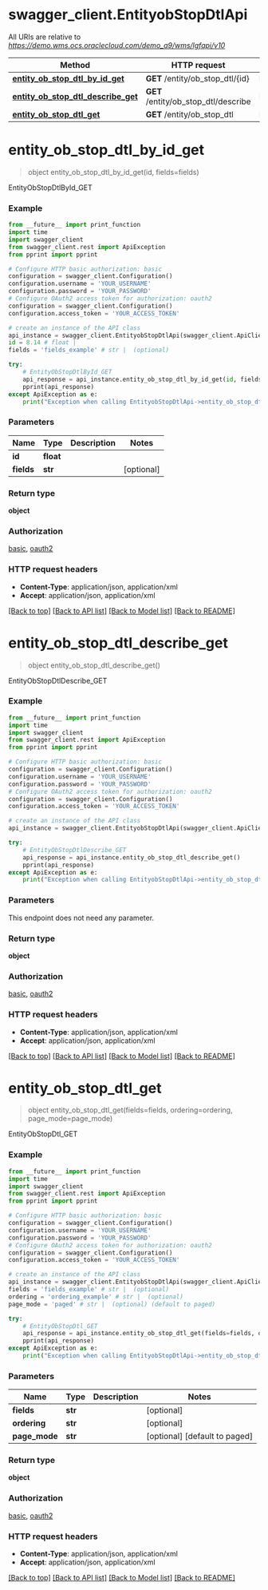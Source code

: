 # swagger_client.EntityobStopDtlApi

All URIs are relative to *https://demo.wms.ocs.oraclecloud.com/demo_a9/wms/lgfapi/v10*

Method | HTTP request | Description
------------- | ------------- | -------------
[**entity_ob_stop_dtl_by_id_get**](EntityobStopDtlApi.md#entity_ob_stop_dtl_by_id_get) | **GET** /entity/ob_stop_dtl/{id} | EntityObStopDtlById_GET
[**entity_ob_stop_dtl_describe_get**](EntityobStopDtlApi.md#entity_ob_stop_dtl_describe_get) | **GET** /entity/ob_stop_dtl/describe | EntityObStopDtlDescribe_GET
[**entity_ob_stop_dtl_get**](EntityobStopDtlApi.md#entity_ob_stop_dtl_get) | **GET** /entity/ob_stop_dtl | EntityObStopDtl_GET


# **entity_ob_stop_dtl_by_id_get**
> object entity_ob_stop_dtl_by_id_get(id, fields=fields)

EntityObStopDtlById_GET



### Example
```python
from __future__ import print_function
import time
import swagger_client
from swagger_client.rest import ApiException
from pprint import pprint

# Configure HTTP basic authorization: basic
configuration = swagger_client.Configuration()
configuration.username = 'YOUR_USERNAME'
configuration.password = 'YOUR_PASSWORD'
# Configure OAuth2 access token for authorization: oauth2
configuration = swagger_client.Configuration()
configuration.access_token = 'YOUR_ACCESS_TOKEN'

# create an instance of the API class
api_instance = swagger_client.EntityobStopDtlApi(swagger_client.ApiClient(configuration))
id = 8.14 # float | 
fields = 'fields_example' # str |  (optional)

try:
    # EntityObStopDtlById_GET
    api_response = api_instance.entity_ob_stop_dtl_by_id_get(id, fields=fields)
    pprint(api_response)
except ApiException as e:
    print("Exception when calling EntityobStopDtlApi->entity_ob_stop_dtl_by_id_get: %s\n" % e)
```

### Parameters

Name | Type | Description  | Notes
------------- | ------------- | ------------- | -------------
 **id** | **float**|  | 
 **fields** | **str**|  | [optional] 

### Return type

**object**

### Authorization

[basic](../README.md#basic), [oauth2](../README.md#oauth2)

### HTTP request headers

 - **Content-Type**: application/json, application/xml
 - **Accept**: application/json, application/xml

[[Back to top]](#) [[Back to API list]](../README.md#documentation-for-api-endpoints) [[Back to Model list]](../README.md#documentation-for-models) [[Back to README]](../README.md)

# **entity_ob_stop_dtl_describe_get**
> object entity_ob_stop_dtl_describe_get()

EntityObStopDtlDescribe_GET



### Example
```python
from __future__ import print_function
import time
import swagger_client
from swagger_client.rest import ApiException
from pprint import pprint

# Configure HTTP basic authorization: basic
configuration = swagger_client.Configuration()
configuration.username = 'YOUR_USERNAME'
configuration.password = 'YOUR_PASSWORD'
# Configure OAuth2 access token for authorization: oauth2
configuration = swagger_client.Configuration()
configuration.access_token = 'YOUR_ACCESS_TOKEN'

# create an instance of the API class
api_instance = swagger_client.EntityobStopDtlApi(swagger_client.ApiClient(configuration))

try:
    # EntityObStopDtlDescribe_GET
    api_response = api_instance.entity_ob_stop_dtl_describe_get()
    pprint(api_response)
except ApiException as e:
    print("Exception when calling EntityobStopDtlApi->entity_ob_stop_dtl_describe_get: %s\n" % e)
```

### Parameters
This endpoint does not need any parameter.

### Return type

**object**

### Authorization

[basic](../README.md#basic), [oauth2](../README.md#oauth2)

### HTTP request headers

 - **Content-Type**: application/json, application/xml
 - **Accept**: application/json, application/xml

[[Back to top]](#) [[Back to API list]](../README.md#documentation-for-api-endpoints) [[Back to Model list]](../README.md#documentation-for-models) [[Back to README]](../README.md)

# **entity_ob_stop_dtl_get**
> object entity_ob_stop_dtl_get(fields=fields, ordering=ordering, page_mode=page_mode)

EntityObStopDtl_GET



### Example
```python
from __future__ import print_function
import time
import swagger_client
from swagger_client.rest import ApiException
from pprint import pprint

# Configure HTTP basic authorization: basic
configuration = swagger_client.Configuration()
configuration.username = 'YOUR_USERNAME'
configuration.password = 'YOUR_PASSWORD'
# Configure OAuth2 access token for authorization: oauth2
configuration = swagger_client.Configuration()
configuration.access_token = 'YOUR_ACCESS_TOKEN'

# create an instance of the API class
api_instance = swagger_client.EntityobStopDtlApi(swagger_client.ApiClient(configuration))
fields = 'fields_example' # str |  (optional)
ordering = 'ordering_example' # str |  (optional)
page_mode = 'paged' # str |  (optional) (default to paged)

try:
    # EntityObStopDtl_GET
    api_response = api_instance.entity_ob_stop_dtl_get(fields=fields, ordering=ordering, page_mode=page_mode)
    pprint(api_response)
except ApiException as e:
    print("Exception when calling EntityobStopDtlApi->entity_ob_stop_dtl_get: %s\n" % e)
```

### Parameters

Name | Type | Description  | Notes
------------- | ------------- | ------------- | -------------
 **fields** | **str**|  | [optional] 
 **ordering** | **str**|  | [optional] 
 **page_mode** | **str**|  | [optional] [default to paged]

### Return type

**object**

### Authorization

[basic](../README.md#basic), [oauth2](../README.md#oauth2)

### HTTP request headers

 - **Content-Type**: application/json, application/xml
 - **Accept**: application/json, application/xml

[[Back to top]](#) [[Back to API list]](../README.md#documentation-for-api-endpoints) [[Back to Model list]](../README.md#documentation-for-models) [[Back to README]](../README.md)

